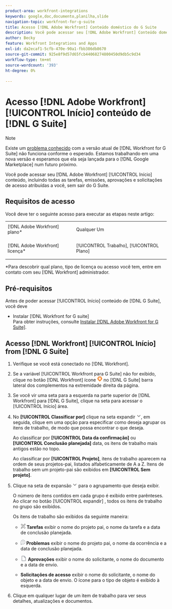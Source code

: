 ```yaml
---
product-area: workfront-integrations
keywords: google,doc,documento,planilha,slide
navigation-topic: workfront-for-g-suite
title: Acesso [!DNL Adobe Workfront] Conteúdo doméstico do G Suite
description: Você pode acessar seu [!DNL Adobe Workfront] Conteúdo doméstico, incluindo todas as tarefas, emissões, aprovações e solicitações de acesso atribuídas a você, sem sair do G Suite.
author: Becky
feature: Workfront Integrations and Apps
exl-id: da2ecaf1-5cfb-470e-90a1-fbb386db8670
source-git-commit: 925e8f9d57d65fcb44068274800450d9db5c9d34
workflow-type: tm+mt
source-wordcount: '393'
ht-degree: 0%

---
```


# Acesso [!DNL Adobe Workfront] [!UICONTROL Início] conteúdo de [!DNL G Suite]

>[!NOTE]
>
>Existe um [problema conhecido](https://experienceleague.adobe.com/docs/workfront-known-issues/issues/new-workfront-experience/wf-current/wf-integrations-error-when-opening-wf-for-gsuite.html?lang=en) com a versão atual de [!DNL Workfront for G Suite] não funciona conforme o esperado. Estamos trabalhando em uma nova versão e esperamos que ela seja lançada para o [!DNL Google Marketplace] num futuro próximo.

Você pode acessar seu [!DNL Adobe Workfront] [!UICONTROL Início] conteúdo, incluindo todas as tarefas, emissões, aprovações e solicitações de acesso atribuídas a você, sem sair do G Suite.

## Requisitos de acesso

Você deve ter o seguinte acesso para executar as etapas neste artigo:

<table style="table-layout:auto"> 
 <col> 
 <col> 
 <tbody> 
  <tr> 
   <td role="rowheader">[!DNL Adobe Workfront] plano*</td> 
   <td> <p>Qualquer Um</p> </td> 
  </tr> 
  <tr> 
   <td role="rowheader">[!DNL Adobe Workfront] licença*</td> 
   <td> <p>[!UICONTROL Trabalho], [!UICONTROL Plano]</p> </td> 
  </tr> 
 </tbody> 
</table>

&#42;Para descobrir qual plano, tipo de licença ou acesso você tem, entre em contato com seu [!DNL Workfront] administrador.

## Pré-requisitos

Antes de poder acessar [!UICONTROL Início] conteúdo de [!DNL G Suite], você deve

* Instalar [!DNL Workfront for G suite]\
   Para obter instruções, consulte [Instalar [!DNL Adobe Workfront for G Suite]](../../workfront-integrations-and-apps/workfront-for-g-suite/install-workfront-for-gsuite.md).

## Acesso [!DNL Workfront] [!UICONTROL Início] from [!DNL G Suite]

1. Verifique se você está conectado no [!DNL Workfront].
1. Se a variável [!UICONTROL Workfront para G Suite] não for exibido, clique no botão [!DNL Workfront] ícone ![](assets/wf-lion-icon.png) no [!DNL G Suite] barra lateral dos complementos na extremidade direita da página.
1. Se você vir uma seta para a esquerda na parte superior de [!DNL Workfront] para [!DNL G Suite], clique na seta para acessar o [!UICONTROL Início] área.

1. No **[!UICONTROL Classificar por]** clique na seta expandir ![](assets/dropdown-arrow.png), em seguida, clique em uma opção para especificar como deseja agrupar os itens de trabalho, de modo que possa encontrar o que deseja.

   Ao classificar por **[!UICONTROL Data da confirmação]** ou **[!UICONTROL Conclusão planejada]** data, os itens de trabalho mais antigos estão no topo.

   Ao classificar por **[!UICONTROL Projeto]**, itens de trabalho aparecem na ordem de seus projetos-pai, listados alfabeticamente de A a Z. Itens de trabalho sem um projeto-pai são exibidos em **[!UICONTROL Sem projeto]**.

1. Clique na seta de expansão ![](assets/dropdown-arrow.png) para o agrupamento que deseja exibir.

   O número de itens contidos em cada grupo é exibido entre parênteses. Ao clicar no botão [!UICONTROL expandir] , todos os itens de trabalho no grupo são exibidos.

   Os itens de trabalho são exibidos da seguinte maneira:

   * ![](assets/task-icon.png) **Tarefas** exibir o nome do projeto pai, o nome da tarefa e a data de conclusão planejada.

   * ![](assets/issue-icon.png) **Problemas** exibir o nome do projeto pai, o nome da ocorrência e a data de conclusão planejada.

   * ![](assets/document-icon.png)  **Aprovações** exibir o nome do solicitante, o nome do documento e a data de envio.
   * **Solicitações de acesso** exibir o nome do solicitante, o nome do objeto e a data de envio. O ícone para o tipo de objeto é exibido à esquerda.

1. Clique em qualquer lugar de um item de trabalho para ver seus detalhes, atualizações e documentos.
